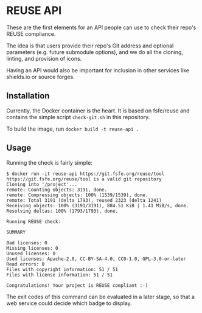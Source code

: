 <!--
  SPDX-License-Identifier: GPL-3.0-or-later
  Copyright © 2019 Free Software Foundation Europe e.V.
-->

# REUSE API

These are the first elements for an API people can use to check their repo's REUSE compliance.

The idea is that users provide their repo's Git address and optional parameters (e.g. future submodule options), and we do all the cloning, linting, and provision of icons.

Having an API would also be important for inclusion in other services like shields.io or source forges.

## Installation

Currently, the Docker container is the heart. It is based on fsfe/reuse and contains the simple script `check-git.sh` in this repository.

To build the image, run `docker build -t reuse-api .`

## Usage

Running the check is fairly simple:

```
$ docker run -it reuse-api https://git.fsfe.org/reuse/tool
https://git.fsfe.org/reuse/tool is a valid git repository
Cloning into '/project'...
remote: Counting objects: 3191, done.
remote: Compressing objects: 100% (1539/1539), done.
remote: Total 3191 (delta 1793), reused 2323 (delta 1241)
Receiving objects: 100% (3191/3191), 884.51 KiB | 1.41 MiB/s, done.
Resolving deltas: 100% (1793/1793), done.

Running REUSE check:

SUMMARY

Bad licenses: 0
Missing licenses: 0
Unused licenses: 0
Used licenses: Apache-2.0, CC-BY-SA-4.0, CC0-1.0, GPL-3.0-or-later
Read errors: 0
Files with copyright information: 51 / 51
Files with license information: 51 / 51

Congratulations! Your project is REUSE compliant :-)
```

The exit codes of this command can be evaluated in a later stage, so that a web service could decide which badge to display.
